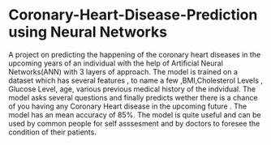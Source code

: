 # Coronary-Heart-Disease-Prediction using Neural Networks
A project on predicting the happening of the coronary heart diseases in the upcoming years of an individual with the help of Artificial Neural Networks(ANN) with 3 layers of approach.
The model is trained on a dataset which has several features , to name a few ,BMI,Cholesterol Levels ,  Glucose Level, age, various previous medical history of the indvidual.
The model asks several questions and finally predicts wether there is a chance of you having any Coronary Heart disease in the upcoming future .
The model has an mean accuracy of 85%.
The model is quite useful and can be used by common people for self asssesment and by doctors to foresee the condition of their patients.
